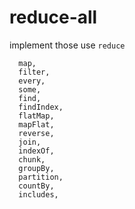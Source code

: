 # reduce-all

implement those use `reduce`
```
  map,
  filter,
  every,
  some,
  find,
  findIndex,
  flatMap,
  mapFlat,
  reverse,
  join,
  indexOf,
  chunk,
  groupBy,
  partition,
  countBy,
  includes,
```


